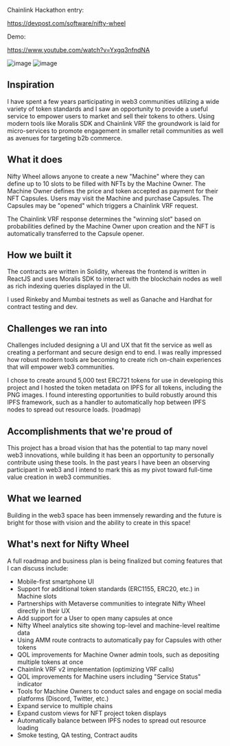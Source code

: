 Chainlink Hackathon entry:

https://devpost.com/software/nifty-wheel

Demo:

https://www.youtube.com/watch?v=Yxgq3nfndNA

![image](https://github.com/bradj00/nft-vending-machine-capsules-v2/assets/99688245/e6e7c528-34fb-4fdf-a599-2a1d2e096b7f)
![image](https://github.com/bradj00/nft-vending-machine-capsules-v2/assets/99688245/c6a1bcb5-85fc-4e7c-aedf-5e93195ad2ba)



## Inspiration

I have spent a few years participating in web3 communities utilizing a wide variety of token standards and I saw an opportunity to provide a useful service to empower users to market and sell their tokens to others. Using modern tools like Moralis SDK and Chainlink VRF the groundwork is laid for micro-services to promote engagement in smaller retail communities as well as avenues for targeting b2b commerce.

## What it does

Nifty Wheel allows anyone to create a new "Machine" where they can define up to 10 slots to be filled with NFTs by the Machine Owner. The Machine Owner defines the price and token accepted as payment for their NFT Capsules. Users may visit the Machine and purchase Capsules. The Capsules may be "opened" which triggers a Chainlink VRF request. 

The Chainlink VRF response determines the "winning slot" based on probabilities defined by the Machine Owner upon creation and the NFT is automatically transferred to the Capsule opener. 

## How we built it

The contracts are written in Solidity, whereas the frontend is written in ReactJS and uses Moralis SDK to interact with the blockchain nodes as well as rich indexing queries displayed in the UI. 

I used Rinkeby and Mumbai testnets as well as Ganache and Hardhat for contract testing and dev. 

## Challenges we ran into

Challenges included designing a UI and UX that fit the service as well as creating a performant and secure design end to end. I was really impressed how robust modern tools are becoming to create rich on-chain experiences that will empower web3 communities. 

I chose to create around 5,000 test ERC721 tokens for use in developing this project and I hosted the token metadata on IPFS for all tokens, including the PNG images. I found interesting opportunities to build robustly around this IPFS framework, such as a handler to automatically hop between IPFS nodes to spread out resource loads. (roadmap)

## Accomplishments that we're proud of

This project has a broad vision that has the potential to tap many novel web3 innovations, while building it has been an opportunity to personally contribute using these tools. In the past years I have been an observing participant in web3 and I intend to mark this as my pivot toward full-time value creation in web3 communities.

## What we learned

Building in the web3 space has been immensely rewarding and the future is bright for those with vision and the ability to create in this space!

## What's next for Nifty Wheel

A full roadmap and business plan is being finalized but coming features that I can discuss include:
* Mobile-first smartphone UI
* Support for additional token standards (ERC1155, ERC20, etc.) in Machine slots
* Partnerships with Metaverse communities to integrate Nifty Wheel directly in their UX
* Add support for a User to open many capsules at once
* Nifty Wheel analytics site showing top-level and machine-level realtime data
* Using AMM route contracts to automatically pay for Capsules with other tokens
* QOL improvements for Machine Owner admin tools, such as depositing multiple tokens at once
* Chainlink VRF v2 implementation (optimizing VRF calls)
* QOL improvements for Machine users including "Service Status" indicator
* Tools for Machine Owners to conduct sales and engage on social media platforms (Discord, Twitter, etc.)
* Expand service to multiple chains
* Expand custom views for NFT project token displays
* Automatically balance between IPFS nodes to spread out resource loading
* Smoke testing, QA testing, Contract audits
